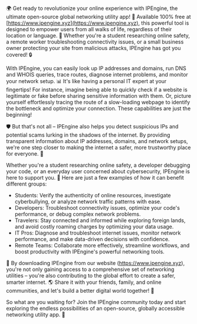 🌍 Get ready to revolutionize your online experience with IPEngine, the ultimate open-source global networking utility app! 🚀 Available 100% free at [https://www.ipengine.xyz](https://www.ipengine.xyz), this powerful tool is designed to empower users from all walks of life, regardless of their location or language. 💬 Whether you're a student researching online safety, a remote worker troubleshooting connectivity issues, or a small business owner protecting your site from malicious attacks, IPEngine has got you covered! 🔒

With IPEngine, you can easily look up IP addresses and domains, run DNS and WHOIS queries, trace routes, diagnose internet problems, and monitor your network setup. 📊 It's like having a personal IT expert at your fingertips! For instance, imagine being able to quickly check if a website is legitimate or fake before sharing sensitive information with them. Or, picture yourself effortlessly tracing the route of a slow-loading webpage to identify the bottleneck and optimize your connection. These capabilities are just the beginning!

🛡️ But that's not all – IPEngine also helps you detect suspicious IPs and potential scams lurking in the shadows of the internet. By providing transparent information about IP addresses, domains, and network setups, we're one step closer to making the internet a safer, more trustworthy place for everyone. 💪

Whether you're a student researching online safety, a developer debugging your code, or an everyday user concerned about cybersecurity, IPEngine is here to support you. 🌟 Here are just a few examples of how it can benefit different groups:

* Students: Verify the authenticity of online resources, investigate cyberbullying, or analyze network traffic patterns with ease.
* Developers: Troubleshoot connectivity issues, optimize your code's performance, or debug complex network problems.
* Travelers: Stay connected and informed while exploring foreign lands, and avoid costly roaming charges by optimizing your data usage.
* IT Pros: Diagnose and troubleshoot internet issues, monitor network performance, and make data-driven decisions with confidence.
* Remote Teams: Collaborate more effectively, streamline workflows, and boost productivity with IPEngine's powerful networking tools.

📡 By downloading IPEngine from our website (https://www.ipengine.xyz), you're not only gaining access to a comprehensive set of networking utilities – you're also contributing to the global effort to create a safer, smarter internet. 🌎 Share it with your friends, family, and online communities, and let's build a better digital world together! 💪

So what are you waiting for? Join the IPEngine community today and start exploring the endless possibilities of an open-source, globally accessible networking utility app. 🚀